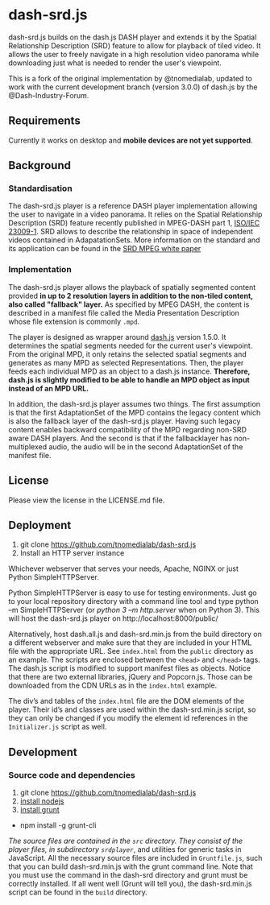 # dash-srd.js

dash-srd.js builds on the dash.js DASH player and extends it by the Spatial 
Relationship Description (SRD) feature to allow for playback of tiled video. 
It allows the user to freely navigate in a high resolution video panorama 
while downloading just what is needed to render the user's viewpoint.

This is a fork of the original implementation by @tnomedialab, updated to work 
with the current development branch (version 3.0.0) of dash.js by the @Dash-Industry-Forum.

## Requirements

Currently it works on desktop and **mobile devices are not yet supported**.

## Background

### Standardisation

The dash-srd.js player is a reference DASH player
implementation allowing the user to navigate in a video panorama.
It relies on the Spatial Relationship Description (SRD) feature
recently published in MPEG-DASH part 1, [ISO/IEC 23009-1](http://www.iso.org/iso/home/store/catalogue_tc/catalogue_detail.htm?csnumber=66486).
SRD allows to describe the relationship in space of independent
videos contained in AdapatationSets. More
information on the standard and its application can be found in the
[SRD MPEG white paper](http://mpeg.chiariglione.org/sites/default/files/files/standards/docs/w15819.zip)

### Implementation

The dash-srd.js player allows the playback of spatially segmented
content provided **in up to 2 resolution layers in addition to the
non-tiled content, also called "fallback" layer.** As specified by
MPEG DASH, the content is described in a manifest file called the Media
Presentation Description whose file extension is commonly `.mpd`.

The player is designed as wrapper around [dash.js](https://github.com/Dash-Industry-Forum/dash.js) version 1.5.0.
It determines the spatial segments needed for the current user's
viewpoint. From the original MPD, it only retains the selected spatial
segments and generates as many MPD as selected Representations.
Then, the player feeds each individual MPD as an object
to a dash.js instance. **Therefore, dash.js is slightly modified to be
able to handle an MPD object as input instead of an MPD URL.**

In addition, the dash-srd.js player assumes two things. The first
assumption is that the first AdaptationSet of the MPD contains
the legacy content which is also the fallback layer of the
dash-srd.js player. Having such legacy content enables backward
compatibility of the MPD regarding non-SRD aware DASH players. And the
second is that if the fallbacklayer has non-multiplexed audio,
the audio will be in the second AdaptationSet of the manifest file.

## License
Please view the license in the LICENSE.md file.

## Deployment

1. git clone https://github.com/tnomedialab/dash-srd.js
2. Install an HTTP server instance

Whichever webserver that serves your needs, Apache, NGINX or just
Python SimpleHTTPServer.

Python SimpleHTTPServer is easy to use for testing environments. Just go
to your local repository directory with a command line tool and type
python –m SimpleHTTPServer (or *python 3 –m http.server* when on
Python 3). This will host the dash-srd.js player on
http://localhost:8000/public/

Alternatively, host dash.all.js and dash-srd.min.js from the build
directory on a different webserver and make sure that they are included
in your HTML file with the appropriate URL. See `index.html` from the `public`
directory as an example. The scripts are enclosed between the
`<head>` and `</head>` tags. The dash.js script is modified to support
manifest files as objects. Notice that there are two external libraries,
jQuery and Popcorn.js. Those can be downloaded from the CDN URLs as in
the `index.html` example.

The div’s and tables of the `index.html` file are the DOM elements
of the player. Their id’s and classes are used within the
dash-srd.min.js script, so they can only be changed if you modify
the element id references in the `Initializer.js` script as well.

## Development

### Source code and dependencies

1. git clone https://github.com/tnomedialab/dash-srd.js
2. [install nodejs](http://nodejs.org/)
3. [install grunt](http://gruntjs.com/getting-started)
 * npm install -g grunt-cli

*The source files are contained in the `src` directory. They consist
of the player files, in subdirectory `srdplayer`*, and utilities for
generic tasks in JavaScript. All the necessary source files are
included in `Gruntfile.js`, such that you can build dash-srd.min.js
with the grunt command line. Note that you must use the command in the
dash-srd directory and grunt must be correctly installed.
If all went well (Grunt will tell you), the dash-srd.min.js script
can be found in the `build` directory.
